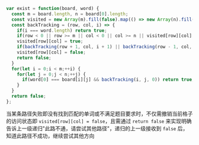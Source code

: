 ```js
var exist = function(board, word) {
  const m = board.length, n = board[0].length;
  const visited = new Array(m).fill(false).map(() => new Array(n).fill(false));
  const backTracking = (row, col, i) => {
    if(i === word.length) return true;
    if(row < 0 || row >= m || col < 0 || col >= n || visited[row][col] || board[row][col] !== word[i]) return false;
    visited[row][col] = true;
    if(backTracking(row + 1, col, i + 1) || backTracking(row - 1, col, i + 1) || backTracking(row, col + 1, i + 1) || backTracking(row, col - 1, i + 1)) return true;
    visited[row][col] = false;
    return false;
  }
  for(let i = 0;i < m;++i) {
    for(let j = 0;j < n;++j) {
      if(word[0] === board[i][j] && backTracking(i, j, 0)) return true;
    }
  }
  return false;
};
```

当某条路径失败即没有找到匹配的单词或不满足题目要求时，不仅需撤销当前格子的访问状态即 `visited[row][col] = false`，且需通过 `return false` 来实现明确告诉上一级递归"此路不通，请尝试其他路径"，递归的上一级接收到 `false` 后，知道此路径不成功，继续尝试其他方向

